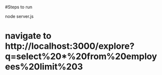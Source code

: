 #Steps to run

node server.js

# navigate to http://localhost:3000/explore?q=select%20*%20from%20employees%20limit%203
